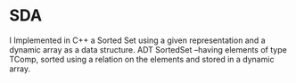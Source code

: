 # SDA
I Implemented in C++ a Sorted Set using a given representation and a dynamic array as a data structure.
ADT SortedSet –having elements of type TComp, sorted using a relation on the elements and stored in a dynamic array. 
